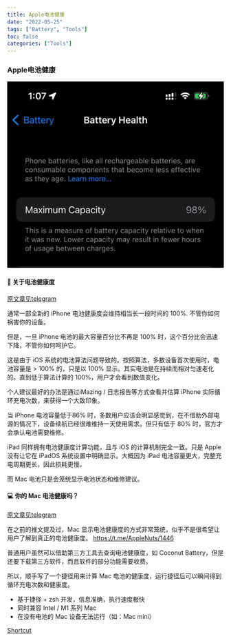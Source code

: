 ```yaml
---
title: Apple电池健康
date: "2022-05-25"
tags: ["Battery", "Tools"]
toc: false
categories: ["Tools"]
---
```


### Apple电池健康

![Apple电池健康](/static/img/2022-5-25-Apple电池健康/2022-05-25-Apple-Battery-Health.jpeg)

#### 🔋 关于电池健康度

[原文章见telegram](https://t.me/AppleNuts/1446)

通常一部全新的 iPhone 电池健康度会维持相当长一段时间的 100%. 不管你如何祸害你的设备。

但是，一旦 iPhone 电池的最大容量百分比不再是 100% 时，这个百分比会迅速下降，不管你如何呵护它。

这是由于 iOS 系统的电池算法问题导致的。按照算法，多数设备首次使用时，电池容量是 > 100% 的，只是以 100% 显示。其实电池是在持续而相对匀速老化的。直到低于算法计算的 100%，用户才会看到数值变化。

个人建议最好的办法是通过iMazing / 日志报告等方式查看并估算 iPhone 实际循环充电次数，来获得一个大致印象。

当 iPhone 电池容量低于86% 时，多数用户应该会明显感觉到，在不借助外部电源的情况下，设备续航已经很难维持一天使用需求。但只有低于 80% 时，官方才会承认电池需要维修。

iPad 同样拥有电池健康度计算功能，且与 iOS 的计算机制完全一致。只是 Apple 没有让它在 iPadOS 系统设置中明确显示。大概因为 iPad 电池容量更大，完整充电周期更长，因此损耗更慢。

而 Mac 电池只是会笼统显示电池状态和维修建议。

#### 💻 你的 Mac 电池健康吗？

[原文章见telegram](https://t.me/AppleNuts/1450)

在之前的推文提及过，Mac 显示电池健康度的方式非常笼统，似乎不是很希望让用户了解到真正的电池健康度。 https://t.me/AppleNuts/1446

普通用户虽然可以借助第三方工具去查询电池健康度，如 Coconut Battery，但是还要下载第三方软件，而且软件的部分功能需要收费。

所以，顺手写了一个捷径用来计算 Mac 电池的健康度，运行捷径后可以瞬间得到 循环充电次数和健康度。

* 基于捷径 + zsh 开发，信息准确，执行速度极快
* 同时兼容 Intel / M1 系列 Mac
* 在没有电池的 Mac 设备无法运行（如：Mac mini）

[Shortcut](https://www.icloud.com/shortcuts/314cf272715b4f6387554d57b221132c)
